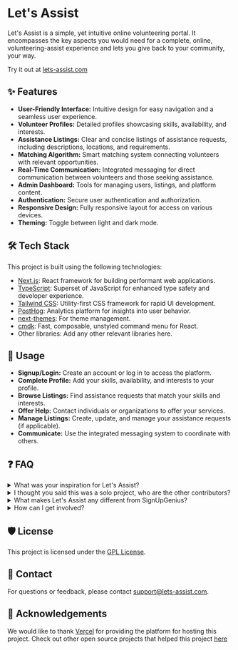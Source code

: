 # Let's Assist

Let's Assist is a simple, yet intuitive online volunteering portal. It encompasses the key aspects you would need for a complete, online, volunteering-assist experience and lets you give back to your community, your way.

Try it out at [lets-assist.com](https://lets-assist.com/)

## ✨ Features

-   **User-Friendly Interface:** Intuitive design for easy navigation and a seamless user experience.
-   **Volunteer Profiles:** Detailed profiles showcasing skills, availability, and interests.
-   **Assistance Listings:** Clear and concise listings of assistance requests, including descriptions, locations, and requirements.
-   **Matching Algorithm:** Smart matching system connecting volunteers with relevant opportunities.
-   **Real-Time Communication:** Integrated messaging for direct communication between volunteers and those seeking assistance.
-   **Admin Dashboard:** Tools for managing users, listings, and platform content.
-   **Authentication:** Secure user authentication and authorization.
-   **Responsive Design:** Fully responsive layout for access on various devices.
-   **Theming:** Toggle between light and dark mode.

## 🛠️ Tech Stack

This project is built using the following technologies:

-   [Next.js](https://nextjs.org/): React framework for building performant web applications.
-   [TypeScript](https://www.typescriptlang.org/): Superset of JavaScript for enhanced type safety and developer experience.
-   [Tailwind CSS](https://tailwindcss.com/): Utility-first CSS framework for rapid UI development.
-   [PostHog](https://posthog.com/): Analytics platform for insights into user behavior.
-   [next-themes](https://github.com/pacocoursey/next-themes): For theme management.
-   [cmdk](https://cmdk.paco.me/): Fast, composable, unstyled command menu for React.
-   Other libraries: Add any other relevant libraries here.

## 📝 Usage

*   **Signup/Login:** Create an account or log in to access the platform.
*   **Complete Profile:** Add your skills, availability, and interests to your profile.
*   **Browse Listings:** Find assistance requests that match your skills and interests.
*   **Offer Help:** Contact individuals or organizations to offer your services.
*   **Manage Listings:** Create, update, and manage your assistance requests (if applicable).
*   **Communicate:** Use the integrated messaging system to coordinate with others.

## ❓ FAQ

<details>
  <summary>What was your inspiration for Let's Assist?</summary>
  <br>
  A: My inspiration for this project actually came from when I went to Santa Cruz Beach and saw a whole ton of trash, scatter all over the beach, and geese getting stuck in it. As I was cleaning up the trash, I thought why don't I make an application so that our whole community can help to clean up something, instead of individual contributions. After I found out about high school volunteering requirements, I knew I could enter a completely untapped market of volunteers to help in their community.
  <br>
  <img src="https://github.com/user-attachments/assets/2e59f1c1-4500-46b1-804f-b5347dfe0b32" alt="Santa Cruz Beach Cleanup" width="500">
</details>



<details>
<summary>I thought you said this was a solo project, who are the other contributors?</summary>
  <br>
A: This is a solo project. Essentially as I was in the creation stage of letsassist, I saw a hackathon and I asked my friends if they wanted to come together to help. We created an initial prototype and submitted that but after that the group disbanded. This was an extremely rough first sketch and after the hackathon I deleted all of it and restarted from scratch with a completely new tech stack, new look and redo(you can check commit history to confirm this :) )
<br>

[Before](https://youtu.be/OTF20YUN25U?si=5pVTplgBM3Kz02OR) and [After](https://lets-assist.com/)
  <br>
  <div style="display: flex; justify-content: space-between;">
    <img src="https://github.com/user-attachments/assets/dc18a87f-fdf1-4334-aa61-cc4dd9f89098" alt="Before Prototype" width="300">
    <img src="https://github.com/user-attachments/assets/b51cc020-bd2c-4d58-bf9a-11edeecac453" alt="After Redo" width="300">
  </div>
</details>

<details>
  <summary>What makes Let's Assist any different from SignUpGenius?</summary>
  <br>
  A: I created Let’s Assist for two main reasons. First, I wanted an easy way to find and browse volunteering opportunities in my community. Second, I needed a fast, efficient way to track my hours across all projects. Let’s Assist solves both issues because platforms like SignUpGenius aren’t designed specifically for volunteering. By addressing these problems, Let’s Assist enhances the experience for thousands of high school volunteers and improves our community with a more meaninngful impact.
</details>

<details>
  <summary>How can I get involved?</summary>
  <br>
  A: You can get involved by creating a profile, browsing listings, and offering your help to those in need.
</details>

## 🛡️ License

This project is licensed under the [GPL License](LICENSE).

## 📧 Contact

For questions or feedback, please contact [support@lets-assist.com](mailto:support@lets-assist.com).

## 🙏 Acknowledgements

We would like to thank [Vercel](https://vercel.com) for providing the platform for hosting this project. Check out other open source projects that helped this project [here](https://lets-assist.com/acknowledgements)